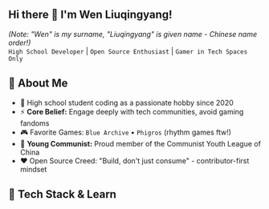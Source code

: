 ## Hi there 👋 I'm Wen Liuqingyang!

*(Note: "Wen" is my surname, "Liuqingyang" is given name - Chinese name order!)*  
`High School Developer` | `Open Source Enthusiast` | `Gamer in Tech Spaces Only`

## 🚀 About Me
- 🏫 High school student coding as a passionate hobby since 2020  
- ⚡ **Core Belief:** Engage deeply with tech communities, avoid gaming fandoms  
- 🎮 Favorite Games: `Blue Archive` • `Phigros` (rhythm games ftw!)  
- 🌱 **Young Communist:** Proud member of the Communist Youth League of China  
- ❤️ Open Source Creed: "Build, don't just consume" - contributor-first mindset  

## 🔧 Tech Stack & Learn

<!--
**Wen-Liuqingyang/Wen-Liuqingyang** is a ✨ _special_ ✨ repository because its `README.md` (this file) appears on your GitHub profile.

Here are some ideas to get you started:

- 🔭 I’m currently working on ...
- 🌱 I’m currently learning ...
- 👯 I’m looking to collaborate on ...
- 🤔 I’m looking for help with ...
- 💬 Ask me about ...
- 📫 How to reach me: ...
- 😄 Pronouns: ...
- ⚡ Fun fact: ...
-->
